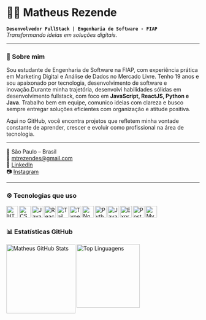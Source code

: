 # 👨‍💻 Matheus Rezende

**`Desenvolvedor FullStack | Engenharia de Software - FIAP`**  
*Transformando ideias em soluções digitais.*

---

### 👋 Sobre mim

Sou estudante de Engenharia de Software na FIAP, com experiência prática em Marketing Digital e Análise de Dados no Mercado Livre.  Tenho 19 anos e sou apaixonado por tecnologia, desenvolvimento de software e inovação.Durante minha trajetória, desenvolvi habilidades sólidas em desenvolvimento fullstack, com foco em **JavaScript, ReactJS, Python e Java**.  Trabalho bem em equipe, comunico ideias com clareza e busco sempre entregar soluções eficientes com organização e atitude positiva.

Aqui no GitHub, você encontra projetos que refletem minha vontade constante de aprender, crescer e evoluir como profissional na área de tecnologia.

---

📍 São Paulo – Brasil  
📧 mtrezendes@gmail.com  
🔗 [LinkedIn](https://www.linkedin.com/in/mtrezende)  
📷 [Instagram](https://www.instagram.com/mtrezend)

---

### ⚙️ Tecnologias que uso

<img align="left" alt="HTML" width="30px" src="https://cdn.jsdelivr.net/gh/devicons/devicon/icons/html5/html5-original.svg" />
<img align="left" alt="CSS" width="30px" src="https://cdn.jsdelivr.net/gh/devicons/devicon/icons/css3/css3-original.svg" />
<img align="left" alt="JavaScript" width="30px" src="https://cdn.jsdelivr.net/gh/devicons/devicon/icons/javascript/javascript-original.svg" />
<img align="left" alt="React" width="30px" src="https://cdn.jsdelivr.net/gh/devicons/devicon/icons/react/react-original.svg" />
<img align="left" alt="Tailwind" width="30px" src="https://cdn.jsdelivr.net/gh/devicons/devicon/icons/tailwindcss/tailwindcss-original.svg" />
<img align="left" alt="TypeScript" width="30px" src="https://cdn.jsdelivr.net/gh/devicons/devicon/icons/typescript/typescript-original.svg" />

<img align="left" alt="Node.js" width="30px" src="https://cdn.jsdelivr.net/gh/devicons/devicon/icons/nodejs/nodejs-original.svg" />
<img align="left" alt="Python" width="30px" src="https://cdn.jsdelivr.net/gh/devicons/devicon/icons/python/python-original.svg" />
<img align="left" alt="Java" width="30px" src="https://cdn.jsdelivr.net/gh/devicons/devicon/icons/java/java-original.svg" />
<img align="left" alt="Express" width="30px" src="https://cdn.jsdelivr.net/gh/devicons/devicon/icons/express/express-original.svg" />
<img align="left" alt="PostgreSQL" width="30px" src="https://cdn.jsdelivr.net/gh/devicons/devicon/icons/postgresql/postgresql-original.svg" />
<img align="left" alt="MySQL" width="30px" src="https://cdn.jsdelivr.net/gh/devicons/devicon/icons/mysql/mysql-original.svg" />


<br/>
<br/>

### 📊 Estatísticas GitHub

<p>
  <img 
    align="left" 
    alt="Matheus GitHub Stats" 
    height="180px" 
    src="https://github-readme-stats.vercel.app/api?username=matsrezende&show_icons=true&theme=tokyonight&include_all_commits=true&locale=pt-br" 
  />

  <img 
    align="left" 
    alt="Top Linguagens" 
    height="165px" 
    src="https://github-readme-stats.vercel.app/api/top-langs/?username=matsrezende&theme=tokyonight&layout=compact&custom_title=Tecnologias&langs_count=6" 
  />
</p>
